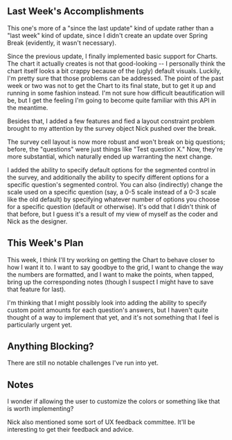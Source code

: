 ## Last Week's Accomplishments

This one's more of a "since the last update" kind of update rather than a "last week" kind of update, since I didn't create an update over Spring Break (evidently, it wasn't necessary). 

Since the previous update, I finally implemented basic support for Charts. The chart it actually creates is not that good-looking -- I personally think the chart itself looks a bit crappy because of the (ugly) default visuals. Luckily, I'm pretty sure that those problems can be addressed. The point of the past week or two was not to get the Chart to its final state, but to get it up and running in some fashion instead. I'm not sure how difficult beautification will be, but I get the feeling I'm going to become quite familiar with this API in the meantime.

Besides that, I added a few features and fied a layout constraint problem brought to my attention by the survey object Nick pushed over the break. 

The survey cell layout is now more robust and won't break on big questions; before, the "questions" were just things like "Test question X." Now, they're more substantial, which naturally ended up warranting the next change.

I added the ability to specify default options for the segmented control in the survey, and additionally the ability to specify different options for a specific question's segmented control. You can also (indirectly) change the scale used on a specific question (say, a 0-5 scale instead of a 0-3 scale like the old default) by specifying whatever number of options you choose for a specific question (default or otherwise). It's odd that I didn't think of that before, but I guess it's a result of my view of myself as the coder and Nick as the designer.

## This Week's Plan

This week, I think I'll try working on getting the Chart to behave closer to how I want it to. I want to say goodbye to the grid, I want to change the way the numbers are formatted, and I want to make the points, when tapped, bring up the corresponding notes (though I suspect I might have to save that feature for last).

I'm thinking that I might possibly look into adding the ability to specify custom point amounts for each question's answers, but I haven't quite thought of a way to implement that yet, and it's not something that I feel is particularly urgent yet.

## Anything Blocking?

There are still no notable challenges I've run into yet.

## Notes

I wonder if allowing the user to customize the colors or something like that is worth implementing?

Nick also mentioned some sort of UX feedback committee. It'll be interesting to get their feedback and advice.
